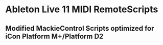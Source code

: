 # Ableton Live 11 MIDI RemoteScripts

## Modified MackieControl Scripts optimized for iCon Platform M+/Platform D2

